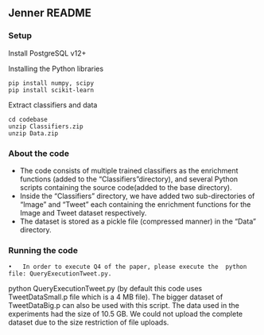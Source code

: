 ## Jenner README

### Setup
Install PostgreSQL v12+

Installing the Python libraries
```
pip install numpy, scipy
pip install scikit-learn
```

Extract classifiers and data

```
cd codebase
unzip Classifiers.zip
unzip Data.zip
```

### About the code 

- The code consists of multiple trained classifiers as the enrichment functions (added to the “Classifiers”directory), 
  and several Python scripts containing the source code(added to the base directory).
- Inside the “Classifiers” directory, we have added two sub-directories of “Image” and “Tweet” each containing the enrichment 
  functions for the Image and Tweet dataset respectively. 
- The dataset is stored as a pickle file (compressed manner) in the “Data” directory.

### Running the code

	•	In order to execute Q4 of the paper, please execute the  python file: QueryExecutionTweet.py.
python  QueryExecutionTweet.py (by default this code uses TweetDataSmall.p file which is a 4 MB file). The bigger dataset of TweetDataBig.p can also be used with this script. The data used in the experiments had the size of 10.5 GB. We could not upload the complete dataset due to the size restriction of file uploads. 
